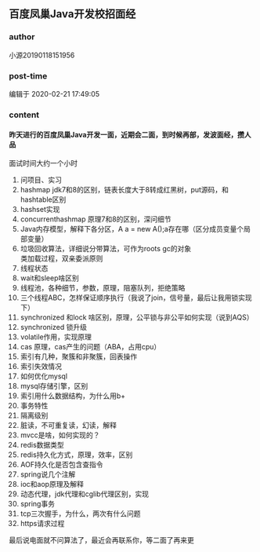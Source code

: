 ## 百度凤巢Java开发校招面经
### author 
小源20190118151956
### post-time 

编辑于  2020-02-21 17:49:05
### content 
<div class="post-topic-des nc-post-content">
 <h4>
  昨天进行的百度凤巢Java开发一面，近期会二面，到时候再部，发波面经，攒人品
 </h4>
 <p>
  面试时间大约一个小时
 </p>
 <ol>
  <li>
   问项目、实习
  </li>
  <li>
   hashmap jdk7和8的区别，链表长度大于8转成红黑树，put源码，和hashtable区别
  </li>
  <li>
   hashset实现
  </li>
  <li>
   concurrenthashmap 原理7和8的区别，深问细节
  </li>
  <li>
   Java内存模型，解释下各分区，A a = new A();a存在哪（区分成员变量个局部变量）
  </li>
  <li>
   垃圾回收算法，详细说分带算法，可作为roots gc的对象
   <br/>
   类加载过程，双亲委派原则
  </li>
  <li>
   线程状态
  </li>
  <li>
   wait和sleep啥区别
  </li>
  <li>
   线程池，各种细节，参数，原理，阻塞队列，拒绝策略
  </li>
  <li>
   三个线程ABC，怎样保证顺序执行（我说了join，信号量，最后让我用锁实现下）
  </li>
  <li>
   synchronized 和lock 啥区别，原理，公平锁与非公平如何实现（说到AQS）
  </li>
  <li>
   synchronized 锁升级
  </li>
  <li>
   volatile作用，实现原理
  </li>
  <li>
   cas 原理，cas产生的问题（ABA，占用cpu）
  </li>
  <li>
   索引有几种，聚簇和非聚簇，回表操作
  </li>
  <li>
   索引失效情况
  </li>
  <li>
   如何优化mysql
  </li>
  <li>
   mysql存储引擎，区别
  </li>
  <li>
   索引用什么数据结构，为什么用b+
  </li>
  <li>
   事务特性
  </li>
  <li>
   隔离级别
  </li>
  <li>
   脏读，不可重复读，幻读，解释
  </li>
  <li>
   mvcc是啥，如何实现的？
  </li>
  <li>
   redis数据类型
  </li>
  <li>
   redis持久化方式，原理，效率，区别
  </li>
  <li>
   AOF持久化是否包含查指令
  </li>
  <li>
   spring说几个注解
  </li>
  <li>
   ioc和aop原理及解释
  </li>
  <li>
   动态代理，jdk代理和cglib代理区别，实现
  </li>
  <li>
   spring事务
  </li>
  <li>
   tcp三次握手，为什么，两次有什么问题
  </li>
  <li>
   https请求过程
  </li>
 </ol>
 <p>
  最后说电面就不问算法了，最近会再联系你，等二面了再来更
 </p>
</div>
